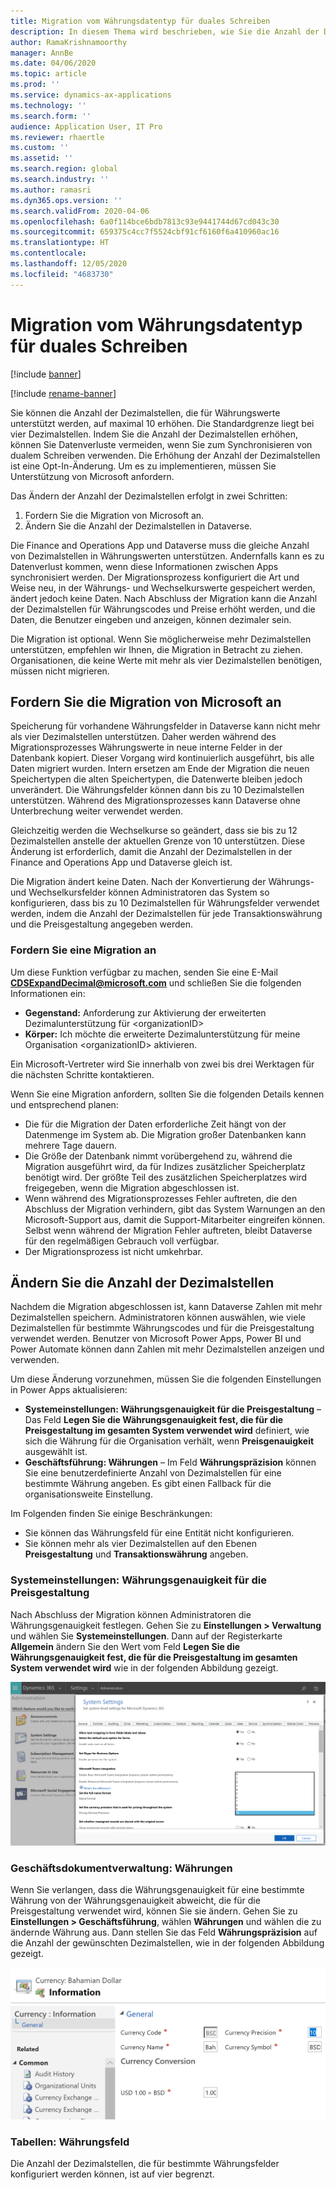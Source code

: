 ```yaml
---
title: Migration vom Währungsdatentyp für duales Schreiben
description: In diesem Thema wird beschrieben, wie Sie die Anzahl der Dezimalstellen ändern, die duales Schreiben für die Währung unterstützt.
author: RamaKrishnamoorthy
manager: AnnBe
ms.date: 04/06/2020
ms.topic: article
ms.prod: ''
ms.service: dynamics-ax-applications
ms.technology: ''
ms.search.form: ''
audience: Application User, IT Pro
ms.reviewer: rhaertle
ms.custom: ''
ms.assetid: ''
ms.search.region: global
ms.search.industry: ''
ms.author: ramasri
ms.dyn365.ops.version: ''
ms.search.validFrom: 2020-04-06
ms.openlocfilehash: 6a0f114bce6bdb7813c93e9441744d67cd043c30
ms.sourcegitcommit: 659375c4cc7f5524cbf91cf6160f6a410960ac16
ms.translationtype: HT
ms.contentlocale: 
ms.lasthandoff: 12/05/2020
ms.locfileid: "4683730"
---
```

# <a name="currency-data-type-migration-for-dual-write"></a>Migration vom Währungsdatentyp für duales Schreiben

[!include [banner](../../includes/banner.md)]

[!include [rename-banner](~/includes/cc-data-platform-banner.md)]

Sie können die Anzahl der Dezimalstellen, die für Währungswerte unterstützt werden, auf maximal 10 erhöhen. Die Standardgrenze liegt bei vier Dezimalstellen. Indem Sie die Anzahl der Dezimalstellen erhöhen, können Sie Datenverluste vermeiden, wenn Sie zum Synchronisieren von dualem Schreiben verwenden. Die Erhöhung der Anzahl der Dezimalstellen ist eine Opt-In-Änderung. Um es zu implementieren, müssen Sie Unterstützung von Microsoft anfordern.

Das Ändern der Anzahl der Dezimalstellen erfolgt in zwei Schritten:

1. Fordern Sie die Migration von Microsoft an.
2. Ändern Sie die Anzahl der Dezimalstellen in Dataverse.

Die Finance and Operations App und Dataverse muss die gleiche Anzahl von Dezimalstellen in Währungswerten unterstützen. Andernfalls kann es zu Datenverlust kommen, wenn diese Informationen zwischen Apps synchronisiert werden. Der Migrationsprozess konfiguriert die Art und Weise neu, in der Währungs- und Wechselkurswerte gespeichert werden, ändert jedoch keine Daten. Nach Abschluss der Migration kann die Anzahl der Dezimalstellen für Währungscodes und Preise erhöht werden, und die Daten, die Benutzer eingeben und anzeigen, können dezimaler sein.

Die Migration ist optional. Wenn Sie möglicherweise mehr Dezimalstellen unterstützen, empfehlen wir Ihnen, die Migration in Betracht zu ziehen. Organisationen, die keine Werte mit mehr als vier Dezimalstellen benötigen, müssen nicht migrieren.

## <a name="requesting-migration-from-microsoft"></a>Fordern Sie die Migration von Microsoft an

Speicherung für vorhandene Währungsfelder in Dataverse kann nicht mehr als vier Dezimalstellen unterstützen. Daher werden während des Migrationsprozesses Währungswerte in neue interne Felder in der Datenbank kopiert. Dieser Vorgang wird kontinuierlich ausgeführt, bis alle Daten migriert wurden. Intern ersetzen am Ende der Migration die neuen Speichertypen die alten Speichertypen, die Datenwerte bleiben jedoch unverändert. Die Währungsfelder können dann bis zu 10 Dezimalstellen unterstützen. Während des Migrationsprozesses kann Dataverse ohne Unterbrechung weiter verwendet werden.

Gleichzeitig werden die Wechselkurse so geändert, dass sie bis zu 12 Dezimalstellen anstelle der aktuellen Grenze von 10 unterstützen. Diese Änderung ist erforderlich, damit die Anzahl der Dezimalstellen in der Finance and Operations App und Dataverse gleich ist.

Die Migration ändert keine Daten. Nach der Konvertierung der Währungs- und Wechselkursfelder können Administratoren das System so konfigurieren, dass bis zu 10 Dezimalstellen für Währungsfelder verwendet werden, indem die Anzahl der Dezimalstellen für jede Transaktionswährung und die Preisgestaltung angegeben werden.

### <a name="request-a-migration"></a>Fordern Sie eine Migration an

Um diese Funktion verfügbar zu machen, senden Sie eine E-Mail **CDSExpandDecimal@microsoft.com** und schließen Sie die folgenden Informationen ein:

+ **Gegenstand:** Anforderung zur Aktivierung der erweiterten Dezimalunterstützung für \<organizationID\>
+ **Körper:** Ich möchte die erweiterte Dezimalunterstützung für meine Organisation \<organizationID\> aktivieren.

Ein Microsoft-Vertreter wird Sie innerhalb von zwei bis drei Werktagen für die nächsten Schritte kontaktieren.

Wenn Sie eine Migration anfordern, sollten Sie die folgenden Details kennen und entsprechend planen:

+ Die für die Migration der Daten erforderliche Zeit hängt von der Datenmenge im System ab. Die Migration großer Datenbanken kann mehrere Tage dauern.
+ Die Größe der Datenbank nimmt vorübergehend zu, während die Migration ausgeführt wird, da für Indizes zusätzlicher Speicherplatz benötigt wird. Der größte Teil des zusätzlichen Speicherplatzes wird freigegeben, wenn die Migration abgeschlossen ist.
+ Wenn während des Migrationsprozesses Fehler auftreten, die den Abschluss der Migration verhindern, gibt das System Warnungen an den Microsoft-Support aus, damit die Support-Mitarbeiter eingreifen können. Selbst wenn während der Migration Fehler auftreten, bleibt Dataverse für den regelmäßigen Gebrauch voll verfügbar.
+ Der Migrationsprozess ist nicht umkehrbar.

## <a name="changing-the-number-of-decimal-places"></a>Ändern Sie die Anzahl der Dezimalstellen

Nachdem die Migration abgeschlossen ist, kann Dataverse Zahlen mit mehr Dezimalstellen speichern. Administratoren können auswählen, wie viele Dezimalstellen für bestimmte Währungscodes und für die Preisgestaltung verwendet werden. Benutzer von Microsoft Power Apps, Power BI und Power Automate können dann Zahlen mit mehr Dezimalstellen anzeigen und verwenden.

Um diese Änderung vorzunehmen, müssen Sie die folgenden Einstellungen in Power Apps aktualisieren:

+ **Systemeinstellungen: Währungsgenauigkeit für die Preisgestaltung** – Das Feld **Legen Sie die Währungsgenauigkeit fest, die für die Preisgestaltung im gesamten System verwendet wird** definiert, wie sich die Währung für die Organisation verhält, wenn **Preisgenauigkeit** ausgewählt ist.
+ **Geschäftsführung: Währungen** – Im Feld **Währungspräzision** können Sie eine benutzerdefinierte Anzahl von Dezimalstellen für eine bestimmte Währung angeben. Es gibt einen Fallback für die organisationsweite Einstellung.

Im Folgenden finden Sie einige Beschränkungen:

+ Sie können das Währungsfeld für eine Entität nicht konfigurieren.
+ Sie können mehr als vier Dezimalstellen auf den Ebenen **Preisgestaltung** und **Transaktionswährung** angeben.

### <a name="system-settings-currency-precision-for-pricing"></a>Systemeinstellungen: Währungsgenauigkeit für die Preisgestaltung

Nach Abschluss der Migration können Administratoren die Währungsgenauigkeit festlegen. Gehen Sie zu **Einstellungen \> Verwaltung** und wählen Sie **Systemeinstellungen**. Dann auf der Registerkarte **Allgemein** ändern Sie den Wert vom Feld **Legen Sie die Währungsgenauigkeit fest, die für die Preisgestaltung im gesamten System verwendet wird** wie in der folgenden Abbildung gezeigt.

![Systemeinstellungen für Währung](media/currency-system-settings.png)

### <a name="business-management-currencies"></a>Geschäftsdokumentverwaltung: Währungen

Wenn Sie verlangen, dass die Währungsgenauigkeit für eine bestimmte Währung von der Währungsgenauigkeit abweicht, die für die Preisgestaltung verwendet wird, können Sie sie ändern. Gehen Sie zu **Einstellungen \> Geschäftsführung**, wählen **Währungen** und wählen die zu ändernde Währung aus. Dann stellen Sie das Feld **Währungspräzision** auf die Anzahl der gewünschten Dezimalstellen, wie in der folgenden Abbildung gezeigt.

![Währungseinstellungen für ein bestimmtes Gebietsschema](media/specific-currency.png)

### <a name="tables-currency-field"></a>Tabellen: Währungsfeld

Die Anzahl der Dezimalstellen, die für bestimmte Währungsfelder konfiguriert werden können, ist auf vier begrenzt.
